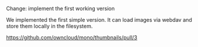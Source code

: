 Change: implement the first working version

We implemented the first simple version.
It can load images via webdav and store them locally in the filesystem.

https://github.com/owncloud/mono/thumbnails/pull/3
